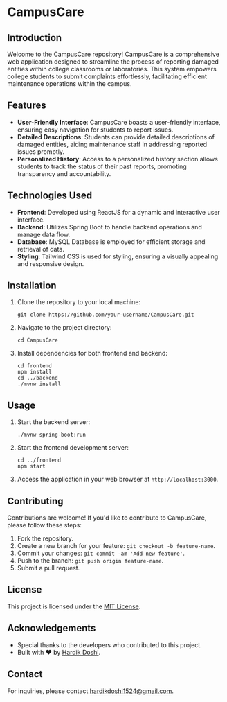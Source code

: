 # CampusCare

## Introduction
Welcome to the CampusCare repository! CampusCare is a comprehensive web application designed to streamline the process of reporting damaged entities within college classrooms or laboratories. This system empowers college students to submit complaints effortlessly, facilitating efficient maintenance operations within the campus.

## Features
- **User-Friendly Interface**: CampusCare boasts a user-friendly interface, ensuring easy navigation for students to report issues.
- **Detailed Descriptions**: Students can provide detailed descriptions of damaged entities, aiding maintenance staff in addressing reported issues promptly.
- **Personalized History**: Access to a personalized history section allows students to track the status of their past reports, promoting transparency and accountability.

## Technologies Used
- **Frontend**: Developed using ReactJS for a dynamic and interactive user interface.
- **Backend**: Utilizes Spring Boot to handle backend operations and manage data flow.
- **Database**: MySQL Database is employed for efficient storage and retrieval of data.
- **Styling**: Tailwind CSS is used for styling, ensuring a visually appealing and responsive design.

## Installation
1. Clone the repository to your local machine:
   ```
   git clone https://github.com/your-username/CampusCare.git
   ```
2. Navigate to the project directory:
   ```
   cd CampusCare
   ```
3. Install dependencies for both frontend and backend:
   ```
   cd frontend
   npm install
   cd ../backend
   ./mvnw install
   ```

## Usage
1. Start the backend server:
   ```
   ./mvnw spring-boot:run
   ```
2. Start the frontend development server:
   ```
   cd ../frontend
   npm start
   ```
3. Access the application in your web browser at `http://localhost:3000`.

## Contributing
Contributions are welcome! If you'd like to contribute to CampusCare, please follow these steps:
1. Fork the repository.
2. Create a new branch for your feature: `git checkout -b feature-name`.
3. Commit your changes: `git commit -am 'Add new feature'`.
4. Push to the branch: `git push origin feature-name`.
5. Submit a pull request.

## License
This project is licensed under the [MIT License](LICENSE).

## Acknowledgements
- Special thanks to the developers who contributed to this project.
- Built with ❤️ by [Hardik Doshi](https://github.com/HardikDoshi24).

## Contact
For inquiries, please contact [hardikdoshi1524@gmail.com](mailto:hardikdoshi1524@gmail.com).
